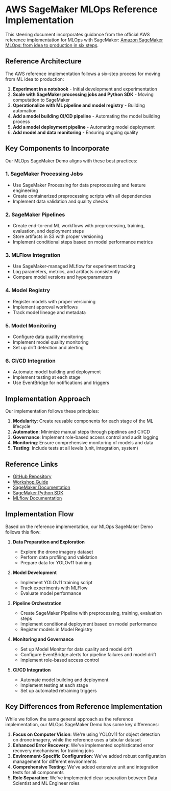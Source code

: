 # AWS SageMaker MLOps Reference Implementation

This steering document incorporates guidance from the official AWS reference implementation for MLOps with SageMaker: [Amazon SageMaker MLOps: from idea to production in six steps](https://github.com/aws-samples/amazon-sagemaker-from-idea-to-production).

## Reference Architecture

The AWS reference implementation follows a six-step process for moving from ML idea to production:

1. **Experiment in a notebook** - Initial development and experimentation
2. **Scale with SageMaker processing jobs and Python SDK** - Moving computation to SageMaker
3. **Operationalize with ML pipeline and model registry** - Building automation
4. **Add a model building CI/CD pipeline** - Automating the model building process
5. **Add a model deployment pipeline** - Automating model deployment
6. **Add model and data monitoring** - Ensuring ongoing quality

## Key Components to Incorporate

Our MLOps SageMaker Demo aligns with these best practices:

### 1. SageMaker Processing Jobs
- Use SageMaker Processing for data preprocessing and feature engineering
- Create containerized preprocessing scripts with all dependencies
- Implement data validation and quality checks

### 2. SageMaker Pipelines
- Create end-to-end ML workflows with preprocessing, training, evaluation, and deployment steps
- Store artifacts in S3 with proper versioning
- Implement conditional steps based on model performance metrics

### 3. MLFlow Integration
- Use SageMaker-managed MLflow for experiment tracking
- Log parameters, metrics, and artifacts consistently
- Compare model versions and hyperparameters

### 4. Model Registry
- Register models with proper versioning
- Implement approval workflows
- Track model lineage and metadata

### 5. Model Monitoring
- Configure data quality monitoring
- Implement model quality monitoring
- Set up drift detection and alerting

### 6. CI/CD Integration
- Automate model building and deployment
- Implement testing at each stage
- Use EventBridge for notifications and triggers

## Implementation Approach

Our implementation follows these principles:

1. **Modularity**: Create reusable components for each stage of the ML lifecycle
2. **Automation**: Minimize manual steps through pipelines and CI/CD
3. **Governance**: Implement role-based access control and audit logging
4. **Monitoring**: Ensure comprehensive monitoring of models and data
5. **Testing**: Include tests at all levels (unit, integration, system)

## Reference Links

- [GitHub Repository](https://github.com/aws-samples/amazon-sagemaker-from-idea-to-production)
- [Workshop Guide](https://catalog.workshops.aws/mlops-from-idea-to-production)
- [SageMaker Documentation](https://docs.aws.amazon.com/sagemaker/latest/dg/whatis.html)
- [SageMaker Python SDK](https://sagemaker.readthedocs.io/en/stable/)
- [MLflow Documentation](https://docs.aws.amazon.com/sagemaker/latest/dg/mlflow.html)

## Implementation Flow

Based on the reference implementation, our MLOps SageMaker Demo follows this flow:

1. **Data Preparation and Exploration**
   - Explore the drone imagery dataset
   - Perform data profiling and validation
   - Prepare data for YOLOv11 training

2. **Model Development**
   - Implement YOLOv11 training script
   - Track experiments with MLFlow
   - Evaluate model performance

3. **Pipeline Orchestration**
   - Create SageMaker Pipeline with preprocessing, training, evaluation steps
   - Implement conditional deployment based on model performance
   - Register models in Model Registry

4. **Monitoring and Governance**
   - Set up Model Monitor for data quality and model drift
   - Configure EventBridge alerts for pipeline failures and model drift
   - Implement role-based access control

5. **CI/CD Integration**
   - Automate model building and deployment
   - Implement testing at each stage
   - Set up automated retraining triggers

## Key Differences from Reference Implementation

While we follow the same general approach as the reference implementation, our MLOps SageMaker Demo has some key differences:

1. **Focus on Computer Vision**: We're using YOLOv11 for object detection on drone imagery, while the reference uses a tabular dataset
2. **Enhanced Error Recovery**: We've implemented sophisticated error recovery mechanisms for training jobs
3. **Environment-Specific Configuration**: We've added robust configuration management for different environments
4. **Comprehensive Testing**: We've added extensive unit and integration tests for all components
5. **Role Separation**: We've implemented clear separation between Data Scientist and ML Engineer roles